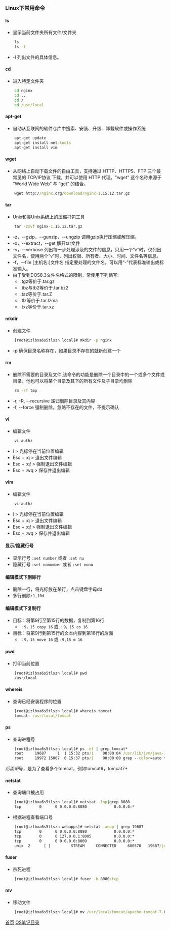 ### Linux下常用命令

#### ls
* 显示当前文件夹所有文件/文件夹
```cmd
    ls
    ls -l
```
* -l 列出文件的具体信息。

#### cd
* 进入特定文件夹
```cmd
    cd nginx
    cd ..
    cd /
    cd /usr/local
```

#### apt-get
* 自动从互联网的软件仓库中搜索、安装、升级、卸载软件或操作系统
```cmd
    apt-get update
    apt-get install net-tools
    apt-get install vim
```

#### wget
* 从网络上自动下载文件的自由工具，支持通过 HTTP、HTTPS、FTP 三个最常见的 TCP/IP协议 下载，并可以使用 HTTP 代理。"wget" 这个名称来源于 “World Wide Web” 与 “get” 的结合。
```cmd
    wget http://nginx.org/download/nginx-1.15.12.tar.gz
```

#### tar
* Unix和类Unix系统上的压缩打包工具
```cmd
    tar -zxvf nginx-1.15.12.tar.gz
```
* -z，--gzip，--gunzip，--ungzip 调用gzip执行压缩或解压缩。
* -x，--extract，--get 解开tar文件
* -v，--verbose 列出每一步处理涉及的文件的信息，只用一个“v”时，仅列出文件名，使用两个“v”时，列出权限、所有者、大小、时间、文件名等信息。
* -f，--file [主机名:]文件名 指定要处理的文件名。可以用“-”代表标准输出或标准输入。
* 由于受到DOS8.3文件名格式的限制，常使用下列缩写:
    * .tgz等价于.tar.gz
    * .tbz与tb2等价于.tar.bz2
    * .taz等价于.tar.Z
    * .tlz等价于.tar.lzma
    * .txz等价于.tar.xz


#### mkdir
* 创建文件
```cmd
    [root@izlbxa6s5tlszn local]# mkdir -p nginx
```
* -p 确保目录名称存在，如果目录不存在的就新创建一个

#### rm
* 删除不需要的目录及文件,该命令的功能是删除一个目录中的一个或多个文件或目录，他也可以将某个目录及其下的所有文件及子目录均删除
```cmd
    rm -rf tmp
```
* -r, -R, --recursive 递归删除目录及其内容
* -f, --force 强制删除。忽略不存在的文件，不提示确认

#### vi
* 编辑文件
```cmd
    vi authz
```
* i > 光标停在当前位置编辑
* Esc + :q > 退出文件编辑
* Esc + :q! > 强制退出文件编辑
* Esc + :wq > 保存并退出编辑

#### vim
* 编辑文件
```cmd
    vi authz
```
* i > 光标停在当前位置编辑
* Esc + :q > 退出文件编辑
* Esc + :q! > 强制退出文件编辑
* Esc + :wq > 保存并退出编辑

#### 显示/隐藏行号
* 显示行号 `:set number` 或者 `:set nu`
* 隐藏行号 `:set nonumber` 或者 `:set nonu`
#### 编辑模式下删除行
* 删除一行，将光标放在某行，点击键盘字母dd
* 多行删除`:1,10d`
#### 编辑模式下复制行
* 目标：将第9行至第15行的数据，复制到第16行
    * `：9，15 copy 16`  或 `：9，15 co 16`
* 目标：将第9行到第15行的文本内容到第16行的后面
    * `：9，15 move 16`  或 `:9,15 m 16` 

#### pwd
* 打印当前位置
```cmd
    [root@izlbxa6s5tlszn local]# pwd
    /usr/local
```

#### whereis
* 查询已经安装程序的位置
```cmd
    [root@izlbxa6s5tlszn local]# whereis tomcat
    tomcat: /usr/local/tomcat
```

#### ps 
* 查询进程号
```cmd
    [root@izlbxa6s5tlszn local]# ps -ef | grep tomcat*
    root     19687     1  1 15:32 pts/1    00:00:04 /usr/lib/jvm/java-1.8.0-openjdk-1.8.0.212.b04-0.el7_6.x86_64/jre/bin/java -Djava.util.logging.config.file=/usr/local/tomcat/apache-tomcat-7.0.94/conf/logging.properties -Djava.util.logging.manager=org.apache.juli.ClassLoaderLogManager -Djdk.tls.ephemeralDHKeySize=2048 -Dignore.endorsed.dirs= -classpath /usr/local/tomcat/apache-tomcat-7.0.94/bin/bootstrap.jar:/usr/local/tomcat/apache-tomcat-7.0.94/bin/tomcat-juli.jar -Dcatalina.base=/usr/local/tomcat/apache-tomcat-7.0.94 -Dcatalina.home=/usr/local/tomcat/apache-tomcat-7.0.94 -Djava.io.tmpdir=/usr/local/tomcat/apache-tomcat-7.0.94/temp org.apache.catalina.startup.Bootstrap start
    root     19972 15007  0 15:37 pts/1    00:00:00 grep --color=auto tomcat*
```
*后面带*号，是为了查看多个tomcat，例如tomcat6，tomcat7*

#### netstat
* 查询端口被占用
```cmd
    [root@izlbxa6s5tlszn local]# netstat -lnp|grep 8080
    tcp        0      0 0.0.0.0:8080            0.0.0.0:*               LISTEN      7464/java
```
* 根据进程查看端口号
```cmd
    [root@izlbxa6s5tlszn webapps]# netstat -anop | grep 19687
    tcp        0      0 0.0.0.0:8080            0.0.0.0:*               LISTEN      19687/java           off (0.00/0/0)
    tcp        0      0 127.0.0.1:8005          0.0.0.0:*               LISTEN      19687/java           off (0.00/0/0)
    tcp        0      0 0.0.0.0:8009            0.0.0.0:*               LISTEN      19687/java           off (0.00/0/0)
    unix  2      [ ]         STREAM     CONNECTED     600570   19687/java
```

#### fuser
* 杀死进程
```cmd
    [root@izlbxa6s5tlszn local]# fuser -k 8080/tcp
```

#### mv
* 移动文件
```cmd
    [root@izlbxa6s5tlszn local]# mv /usr/local/tomcat/apache-tomcat-7.0.94/webapps/simpleerp.war /usr/local/tomcat/apache-tomcat-8.5.41/webapps
```

[首页](../../README.md)  [OS笔记目录](OSShell.md)
